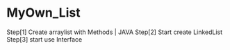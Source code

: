 # MyOwn_List

Step[1] Create arraylist with Methods | JAVA
Step[2] Start create LinkedList
Step[3] start use Interface

